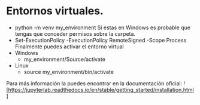 # Entornos virtuales.
- python -m venv my_environment
Si estas en Windows es probable que tengas que conceder permisos sobre la carpeta.
- Set-ExecutionPolicy -ExecutionPolicy RemoteSigned -Scope Process
Finalmente puedes activar el entorno virtual
- Windows
    - my_environment/Source/activate
- Linux
    - source my_environment/bin/activate

Para más información la puedes encontrar en la documentación oficial: ![https://jupyterlab.readthedocs.io/en/stable/getting_started/installation.html]
